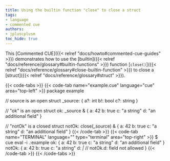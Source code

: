 ```yaml
---
title: Using the builtin function "close" to close a struct
tags:
- language
- commented cue
authors:
- jpluscplusm
toc_hide: true
---
```


This [Commented CUE]({{< relref "docs/howto#commented-cue-guides" >}})
demonstrates how to use the
[builtin]({{< relref "docs/reference/glossary#builtin-functions" >}})
function
[`close()`]({{< relref "docs/reference/glossary#close-builtin-function" >}})
to close a
[struct]({{< relref "docs/reference/glossary#struct" >}}).

{{< code-tabs >}}
{{< code-tab name="example.cue" language="cue"  area="top-left" >}}
package example

// source is an open struct
_source: {
	a?: int
	b!: bool
	c?: string
}

// "ok" is an open struct
ok: _source & {
	a: 42
	b: true
	c: "a string"
	d: "an additional field"
}

// "notOk" is a closed struct
notOk: close(_source) & {
	a: 42
	b: true
	c: "a string"
	d: "an additional field"
}
{{< /code-tab >}}
{{< code-tab name="TERMINAL" language="" type="terminal" area="top-right" >}}
$ cue eval -i .:example
ok: {
    a: 42
    b: true
    c: "a string"
    d: "an additional field"
}
notOk: {
    a: 42
    b: true
    c: "a string"
    d: _|_ // notOk.d: field not allowed
}
{{< /code-tab >}}
{{< /code-tabs >}}
